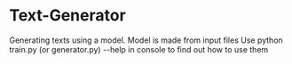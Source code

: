 # Text-Generator
Generating texts using a model. Model is made from input files
Use python train.py (or generator.py) --help in console to find out how to use them
